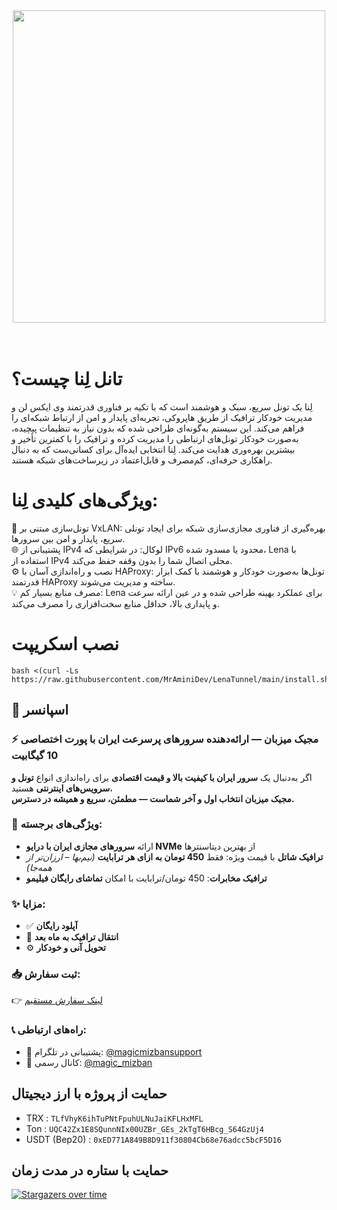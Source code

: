 <div align="center"><img src="https://raw.githubusercontent.com/MrAminiDev/LenaTunnel/main/lena.PNG" width="500"></div>
  <br><br>

# تانل لِنا چیست؟

لِنا یک تونل سریع، سبک و هوشمند است که با تکیه بر فناوری قدرتمند وی ایکس لن و مدیریت خودکار ترافیک از طریق هاپروکی، تجربه‌ای پایدار و امن از ارتباط شبکه‌ای را فراهم می‌کند. این سیستم به‌گونه‌ای طراحی شده که بدون نیاز به تنظیمات پیچیده، به‌صورت خودکار تونل‌های ارتباطی را مدیریت کرده و ترافیک را با کمترین تأخیر و بیشترین بهره‌وری هدایت می‌کند. لِنا انتخابی ایده‌آل برای کسانی‌ست که به دنبال راهکاری حرفه‌ای، کم‌مصرف و قابل‌اعتماد در زیرساخت‌های شبکه هستند.
 
# ویژگی‌های کلیدی لِنا:

🚀 تونل‌سازی مبتنی بر VxLAN: بهره‌گیری از فناوری مجازی‌سازی شبکه برای ایجاد تونلی سریع، پایدار و امن بین سرورها. <br>
🌐 پشتیبانی از IPv4 لوکال: در شرایطی که IPv6 محدود یا مسدود شده، Lena با استفاده از IPv4 محلی اتصال شما را بدون وقفه حفظ می‌کند.<br>
⚙️ نصب و راه‌اندازی آسان با HAProxy: تونل‌ها به‌صورت خودکار و هوشمند با کمک ابزار قدرتمند HAProxy ساخته و مدیریت می‌شوند.<br>
💡 مصرف منابع بسیار کم: Lena برای عملکرد بهینه طراحی شده و در عین ارائه سرعت و پایداری بالا، حداقل منابع سخت‌افزاری را مصرف می‌کند.<br>

# نصب اسکریپت
```
bash <(curl -Ls https://raw.githubusercontent.com/MrAminiDev/LenaTunnel/main/install.sh)
```
## 💠 اسپانسر

### ⚡ مجیک میزبان — ارائه‌دهنده سرورهای پرسرعت ایران با پورت اختصاصی **10 گیگابیت**

اگر به‌دنبال یک **سرور ایران با کیفیت بالا و قیمت اقتصادی** برای راه‌اندازی انواع **تونل و سرویس‌های اینترنتی** هستید،  
**مجیک میزبان انتخاب اول و آخر شماست — مطمئن، سریع و همیشه در دسترس.**



### 🔹 ویژگی‌های برجسته:

- ارائه **سرورهای مجازی ایران با درایو NVMe** از بهترین دیتاسنترها  
- **ترافیک شاتل** با قیمت ویژه: فقط **450 تومان به ازای هر ترابایت** *(نیم‌بها – ارزان‌تر از همه‌جا)*  
- **ترافیک مخابرات**: 450 تومان/ترابایت با امکان **تماشای رایگان فیلیمو**



### ✨ مزایا:

- ✅ **آپلود رایگان**
- 🔄 **انتقال ترافیک به ماه بعد**
- ⚙️ **تحویل آنی و خودکار**



### 📥 ثبت سفارش:

👉 [لینک سفارش مستقیم](https://my.magicmizban.store/store/tek-vps)



### 📞 راه‌های ارتباطی:

- 💬 پشتیبانی در تلگرام: [@magicmizbansupport](https://t.me/magicmizbansupport)  
- 📢 کانال رسمی: [@magic_mizban](https://t.me/magic_mizban)

##  حمایت از پروژه با ارز دیجیتال 
- TRX : `TLfVhyK6ihTuPNtFpuhULNuJaiKFLHxMFL`
- Ton : `UQC42Zx1E8SQunnNIx00UZBr_GEs_2kTgT6HBcg_S64GzUj4`
- USDT (Bep20) : `0xED771A849B8D911f30804Cb68e76adcc5bcF5D16`

## حمایت با ستاره در مدت زمان
[![Stargazers over time](https://starchart.cc/MrAminiDev/LenaTunnel.svg?variant=adaptive)](https://starchart.cc/MrAminiDev/LenaTunnel)

